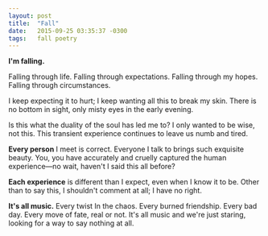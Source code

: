 ```yaml
---
layout: post
title:  "Fall"
date:   2015-09-25 03:35:37 -0300
tags:   fall poetry
---
```


**I'm falling.**

Falling through life. Falling through expectations. Falling through my hopes. Falling through circumstances.

I keep expecting it to hurt; I keep wanting all this to break my skin. There is no bottom in sight, only misty eyes in the early evening.

Is this what the duality of the soul has led me to? I only wanted to be wise, not this. This transient experience continues to leave us numb and tired.

**Every person** I meet is correct. Everyone I talk to brings such exquisite beauty. You, you have accurately and cruelly captured the human experience—no wait, haven't I said this all before?

**Each experience** is different than I expect, even when I know it to be. Other than to say this, I shouldn't comment at all; I have no right.

**It's all music.** Every twist In the chaos. Every burned friendship. Every bad day. Every move of fate, real or not. It's all music and we're just staring, looking for a way to say nothing at all.
